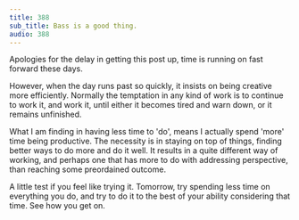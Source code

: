 ```yaml
---
title: 388
sub_title: Bass is a good thing.
audio: 388
---
```

Apologies for the delay in getting this post up, time is running on fast forward these days.

However, when the day runs past so quickly, it insists on being creative more efficiently. Normally the temptation in any kind of work is to continue to work it, and work it, until either it becomes tired and warn down, or it remains unfinished. 

What I am finding in having less time to 'do', means I actually spend 'more' time being productive. The necessity is in staying on top of things, finding better ways to do more and do it well. It results in a quite different way of working, and perhaps one that has more to do with addressing perspective, than reaching some preordained outcome.

A little test if you feel like trying it. Tomorrow, try spending less time on everything you do, and try to do it to the best of your ability considering that time. 
See how you get on. 


